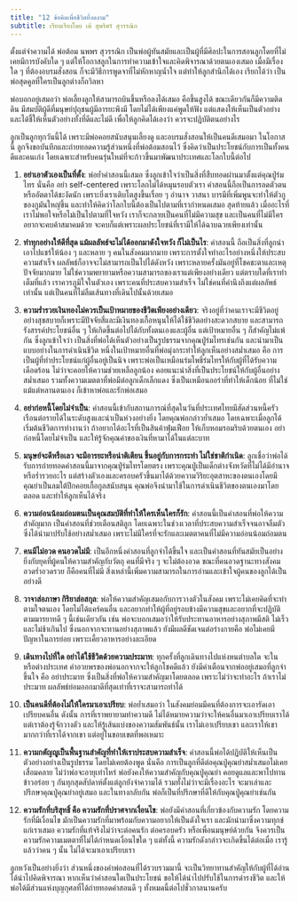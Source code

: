 ```yaml
---
title: "12 ข้อคิดเพื่อชีวิตที่งดงาม"
subtitle: เรียบเรียงโดย เต้ สุพริศร์ สุวรรณิก
---
```


ตั้งแต่จำความได้ พ่อต้อม นพพร สุวรรณิก เป็นพ่อผู้ทันสมัยและเป็นผู้ที่มีศิลปะในการสอนลูกโดยที่ไม่เคยมีการบังคับใด ๆ แต่ให้โอกาสลูกในการทำความเข้าใจและคิดพิจารณาด้วยตนเองเสมอ เมื่อมีเรื่องใด ๆ ที่ต้องอบรมสั่งสอน ก็จะมีวิธีการพูดจาที่ไม่หักหาญน้ำใจ แต่ทำให้ลูกสำนึกได้เอง เรียกได้ว่า เป็นพ่อสุดคูลที่ใครเป็นลูกต่างก็ถวิลหา

พ่อบอกอยู่เสมอว่า พ่อเลี้ยงลูกให้สามารถบินขึ้นหรือลงได้เสมอ คือขึ้นสูงได้ ขณะเดียวกันก็มีความติดดิน มีสมบัติผู้ดีที่มนุษย์ปุถุชนผู้มีอารยะพึงมี โดยไม่ได้เพียงแค่พูดให้ฟัง แต่แสดงให้เห็นเป็นตัวอย่าง และได้ชี้ให้เห็นตัวอย่างทั้งที่ดีและไม่ดี เพื่อให้ลูกคิดได้เองว่า ควรจะปฏิบัติตนอย่างไร

ลูกเป็นลูกทุกวันนี้ได้ เพราะมีพ่อคอยสนับสนุนเลี้ยงดู และอบรมสั่งสอนให้เป็นคนดีเสมอมา ในโอกาสนี้ ลูกจึงขอบันทึกและถ่ายทอดความรู้ส่วนหนึ่งที่พ่อต้อมสอนไว้ ซึ่งคิดว่าเป็นประโยชน์กับการเป็นทั้งคนดีและคนเก่ง โดยเฉพาะสำหรับคนรุ่นใหม่ที่จะก้าวขึ้นมาพัฒนาประเทศและโลกใบนี้ต่อไป

1. **อย่าเอาตัวเองเป็นที่ตั้ง**: พ่อย้ำคำสอนนี้เสมอ ซึ่งลูกเข้าใจว่าเป็นสิ่งที่สืบทอดผ่านมาตั้งแต่คุณปู่ร่มไทร นั่นคือ อย่า self-centered เพราะโลกไม่ได้หมุนรอบตัวเรา คำสอนนี้ถือเป็นการลดตัวตนหรืออัตตาได้ชะงัดนัก เพราะยิ่งเราเติบโตสูงขึ้น<span style="white-space:nowrap">เรื่อย ๆ</span> อำนาจ วาสนา บารมีที่เพิ่มพูนจะทำให้ตัวกูของกูมันใหญ่ขึ้น และทำให้คิดว่าโลกใบนี้ต้องเป็นไปตามที่เรากำหนดเสมอ สุดท้ายแล้ว เมื่ออะไรที่เราไม่พอใจหรือไม่เป็นไปตามที่ใจหวัง เราก็จะกลายเป็นคนที่ไม่มีความสุข และเป็นคนที่ไม่มีใครอยากจะคบค้าสมาคมด้วย จะคบก็แต่เพราะผลประโยชน์ที่เรามีให้ได้ฉาบฉวยเพียงเท่านั้น

2. **ทำทุกอย่างให้ดีที่สุด แม้ผลลัพธ์จะไม่ได้ออกมาดังใจหวัง ก็ไม่เป็นไร**: คำสอนนี้ ถือเป็นสิ่งที่ลูกนำเอาไปแชร์ให้น้อง ๆ และหลาย ๆ คนในสังคมมากมาย เพราะการตั้งใจทำอะไรอย่างหนึ่งให้ประสบความสำเร็จ ผลลัพธ์ก็อาจจะไม่สามารถเป็นไปได้ดังหวัง เพราะหลายครั้งมันอยู่ที่โชคชะตาและเหตุปัจจัยมากมาย ไม่ใช่ความพยายามหรือความสามารถของเราแต่เพียงอย่างเดียว แต่ตราบใดที่เราทำเต็มที่แล้ว เราควรภูมิใจในตัวเอง เพราะคนที่ประสบความสำเร็จ ไม่ใช่คนที่คำนึงถึงแต่ผลลัพธ์เท่านั้น แต่เป็นคนที่ไม่ลืมเส้นทางที่เดินไปนั้นด้วยเสมอ

3. **ความร่ำรวยเงินทองไม่ควรเป็นเป้าหมายของชีวิตเพียงอย่างเดียว**: จริงอยู่ที่ว่าคนเราจะมีชีวิตอยู่อย่างสุขสบายก็เพราะมีปัจจัยสี่และมีเงินทองเกื้อหนุนให้ได้ใช้ชีวิตอย่างสะดวกสบาย และสามารถรังสรรค์ประโยชน์อื่น ๆ ให้เกิดขึ้นต่อไปได้กับทั้งตนเองและผู้อื่น แต่เป้าหมายอื่น ๆ ก็สำคัญไม่แพ้กัน ซึ่งลูกเข้าใจว่า เป็นสิ่งที่พ่อได้เห็นตัวอย่างเป็นรูปธรรมจากคุณปู่ร่มไทรเช่นกัน และนำมาเป็นแบบอย่างในการดำเนินชีวิต หนึ่งในเป้าหมายอื่นที่พ่อมุ่งกระทำให้ลูกเห็นอย่างสม่ำเสมอ คือ การเป็นผู้ที่ทำประโยชน์แก่ผู้อื่นอยู่เป็นนิจ เพราะพ่อเป็นเหมือนร่มโพธิ์ร่มไทรให้กับผู้ที่ได้รับความเดือดร้อน ไม่ว่าจะคอยให้ความช่วยเหลือลูกน้อง คอยแนะนำสิ่งที่เป็นประโยชน์ให้กับผู้อื่นอย่างสม่ำเสมอ รวมทั้งความเมตตาที่พ่อมีต่อลูกเด็กเล็กแดง ซึ่งเป็นเหมือนออร่าที่ทำให้เด็กน้อย ที่ไม่ใช่แม้แต่หลานตนเอง ก็เข้าหาพ่อและรักพ่อเสมอ

4. **อย่าก่อหนี้โดยไม่จำเป็น**: คำสอนนี้เข้ากับสถานการณ์ที่สุดในวันที่ประเทศไทยมีสัดส่วนหนี้ครัวเรือนต่อรายได้ในระดับสูงและน่าเป็นห่วงอย่างยิ่ง โดยคุณพ่อกล่าวย้ำเสมอ โดยเฉพาะเมื่อลูกได้เริ่มต้นชีวิตการทำงานว่า ถ้าอยากได้อะไรที่เป็นสินค้าฟุ่มเฟือย ให้เก็บหอมรอมริบด้วยตนเอง อย่าก่อหนี้โดยไม่จำเป็น และให้รู้จักคุณค่าของเงินที่หามาได้ในแต่ละบาท

5. **มนุษย์จะดีหรือเลว จะมีอารยะหรือน่าติเตียน ขึ้นอยู่กับการกระทำ ไม่ใช่ชาติกำเนิด**: ลูกเชื่อว่าพ่อได้รับการถ่ายทอดคำสอนนี้มาจากคุณปู่ร่มไทรโดยตรง เพราะคุณปู่เป็นเด็กต่างจังหวัดที่ไม่ได้มีอำนาจหรือร่ำรวยอะไร แต่สร้างตัวเองและครอบครัวขึ้นมาได้ด้วยความวิริยะอุตสาหะของตนเองโดยมีคุณย่าเป็นลมใต้ปีกคอยเกื้อกูลสนับสนุน คุณพ่อจึงนำมาใช้ในการดำเนินชีวิตของตนเองมาโดยตลอด และทำให้ลูกเห็นได้จริง

6. **ความอ่อนน้อมถ่อมตนเป็นคุณสมบัติที่ทำให้ใครเห็นใครก็รัก**: คำสอนนี้เป็นคำสอนที่พ่อให้ความสำคัญมาก เป็นคำสอนที่ช่วยเตือนสติลูก โดยเฉพาะในช่วงเวลาที่ประสบความสำเร็จจนอาจลืมตัว ซึ่งได้นำมาปรับใช้อย่างสม่ำเสมอ เพราะไม่มีใครที่จะรักและเมตตาคนที่ไม่มีความอ่อนน้อมถ่อมตน

7. **คนมีไม่อวด คนอวดไม่มี**: เป็นอีกหนึ่งคำสอนที่ลูกจำได้ขึ้นใจ และเป็นคำสอนที่ทันสมัยเป็นอย่างยิ่งกับยุคที่ผู้คนให้ความสำคัญกับวัตถุ คนที่มีจริง ๆ จะไม่ต้องอวด ขณะที่คนอวดฐานะทางสังคม อวดร่ำอวดรวย ก็คือคนที่ไม่มี สิ่งเหล่านี้เพิ่มความสามารถในการอ่านและเข้าใจผู้คนของลูกได้เป็นอย่างดี

8. **วาจาส่อภาษา กิริยาส่อสกุล**: พ่อให้ความสำคัญเสมอกับการวางตัวในสังคม เพราะไม่เคยคิดที่จะทำตามใจตนเอง โดยไม่ได้แคร์คนอื่น และอยากทำให้ผู้ที่อยู่รอบข้างมีความสุขและอยากที่จะปฏิบัติตามมารยาทดี ๆ นี้เช่นเดียวกัน เช่น พ่อจะบอกเสมอว่าให้รับประทานอาหารอย่างสุภาพมีสติ ไม่เร็ว และไม่ช้าเกินไป ซึ่งนอกจากจะทานอย่างสุภาพแล้ว ยังมีผลดีชัดเจนต่อร่างกายคือ พ่อไม่เคยมีปัญหาในการย่อย เพราะเคี้ยวอาหารอย่างละเอียด

9. **เดินทางไปที่ใด อย่าได้ใช้ชีวิตด้วยความประมาท**: ทุกครั้งที่ลูกเดินทางไปแห่งหนตำบลใด จะในหรือต่างประเทศ คำอวยพรของพ่อนอกจากจะให้ลูกโชคดีแล้ว ยังมีคำเตือนจากพ่ออยู่เสมอที่ลูกจำขึ้นใจ คือ อย่าประมาท ซึ่งเป็นสิ่งที่พ่อให้ความสำคัญมาโดยตลอด เพราะไม่ว่าจะทำอะไร ถ้าเราไม่ประมาท ผลลัพธ์ย่อมออกมาดีที่สุดเท่าที่เราจะสามารถทำได้

10. **เป็นคนดีที่ต้องไม่ให้ใครมาเอาเปรียบ**: พ่อย้ำเสมอว่า ในสังคมย่อมมีคนที่ต้องการจะเอารัดเอาเปรียบคนอื่น ดังนั้น การที่เราพยายามทำความดี ไม่ได้หมายความว่าจะให้คนอื่นมาเอาเปรียบเราได้ แต่เราต้องรู้จักวางตัว และให้รู้เส้นแบ่งของความสัมพันธ์นั้น เราไม่เอาเปรียบเขา และเราให้เขามากกว่าที่เราได้จากเขา แต่อยู่ในขอบเขตที่พอเหมาะ

11. **ความกตัญญูเป็นพื้นฐานสำคัญที่ทำให้เราประสบความสำเร็จ**: คำสอนนี้พ่อได้ปฏิบัติให้เห็นเป็นตัวอย่างอย่างเป็นรูปธรรม โดยไม่เคยต้องพูด นั่นคือ การเป็นลูกที่ดีต่อคุณปู่คุณย่าสม่ำเสมอไม่เคยเสื่อมคลาย ไม่ว่าพ่อจะอายุเท่าไหร่ พ่อยังคงให้ความสำคัญกับคุณปู่คุณย่า คอยดูแลและพาไปทานข้าวอร่อย ๆ กันทุกสุดสัปดาห์ตั้งแต่ลูกยังจำความได้ รวมทั้งไม่ว่าจะมีเรื่องอะไร จะมาเล่าและปรึกษาคุณปู่คุณย่าอยู่เสมอ และในทางกลับกัน พ่อก็เป็นที่ปรึกษาที่ดีให้กับคุณปู่คุณย่าเช่นกัน

12. **ความรักที่บริสุทธิ์ คือ ความรักที่ปราศจากเงื่อนไข**: พ่อยังมีคำสอนที่เกี่ยวข้องกับความรัก โดยความรักที่มีเงื่อนไข มักเป็นความรักที่มาพร้อมกับความอยากให้เป็นดังใจเรา และมักนำมาซึ่งความทุกข์แก่เราเสมอ ความรักที่แท้จริงไม่ว่าจะต่อคนรัก ต่อครอบครัว หรือเพื่อนมนุษย์ด้วยกัน จึงควรเป็นความรักความเมตตาที่ไม่ได้กำหนดเงื่อนไขใด ๆ แต่ทั้งนี้ ความรักดังกล่าวจะเกิดขึ้นได้ต่อเมื่อ เรารู้แล้วว่าคน ๆ นั้น ไม่ได้จะมาเอาเปรียบเรา

ลูกหวังเป็นอย่างยิ่งว่า ส่วนหนึ่งของคำพ่อสอนที่ได้รวบรวมมานี้ จะเป็นวิทยาทานสำคัญให้กับผู้ที่ได้อ่านได้นำไปคิดพิจารณา หากเห็นว่าคำสอนใดเป็นประโยชน์ ขอให้ได้นำไปปรับใช้ในการดำรงชีวิต และให้พ่อได้มีส่วนแห่งบุญกุศลที่ได้ถ่ายทอดคำสอนดี ๆ ทั้งหมดนี้ต่อไปชั่วกาลนานครับ
